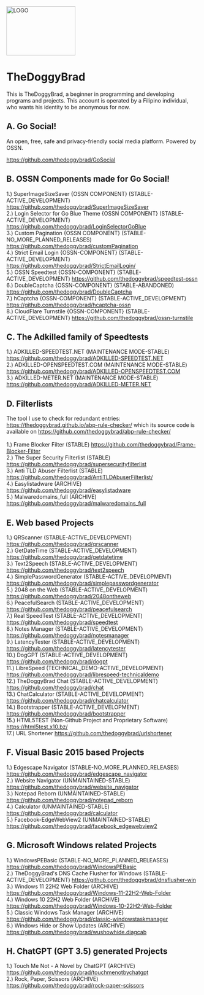 <img src="https://github.com/thedoggybrad/thedoggybrad/assets/94173621/286d5330-e26d-48ec-872d-ae53a95df869" alt="LOGO" width="180"  height="128">
                                                      
# TheDoggyBrad
This is TheDoggyBrad, a beginner in programming and developing programs and projects. This account is operated by a Filipino individual, who wants his identity to be anonymous for now.

## A. Go Social!
An open, free, safe and privacy-friendly social media platform. Powered by OSSN.
<br>

https://github.com/thedoggybrad/GoSocial

## B. OSSN Components made for Go Social!
1.) SuperImageSizeSaver {OSSN COMPONENT} (STABLE-ACTIVE_DEVELOPMENT) https://github.com/thedoggybrad/SuperImageSizeSaver
<br>
2.) Login Selector for Go Blue Theme {OSSN COMPONENT} (STABLE-ACTIVE_DEVELOPMENT) https://github.com/thedoggybrad/LoginSelectorGoBlue
<br>
3.) Custom Pagination {OSSN COMPONENT} (STABLE-NO_MORE_PLANNED_RELEASES)
https://github.com/thedoggybrad/customPagination
<br>
4.) Strict Email Login {OSSN-COMPONENT} (STABLE-ACTIVE_DEVELOPMENT) https://github.com/thedoggybrad/StrictEmailLogin/
<br>
5.) OSSN Speedtest {OSSN-COMPONENT} (STABLE-ACTIVE_DEVELOPMENT) https://github.com/thedoggybrad/speedtest-ossn
<br>
6.) DoubleCaptcha {OSSN-COMPONENT} (STABLE-ABANDONED) https://github.com/thedoggybrad/DoubleCaptcha
<br>
7.) hCaptcha {OSSN-COMPONENT} (STABLE-ACTIVE_DEVELOPMENT) https://github.com/thedoggybrad/hcaptcha-ossn
<br>
8.) CloudFlare Turnstile {OSSN-COMPONENT} (STABLE-ACTIVE_DEVELOPMENT) https://github.com/thedoggybrad/ossn-turnstile

## C. The Adkilled family of Speedtests
1.) ADKILLED-SPEEDTEST.NET (MAINTENANCE MODE-STABLE) https://github.com/thedoggybrad/ADKILLED-SPEEDTEST.NET
<br>
2.) ADKILLED-OPENSPEEDTEST.COM (MAINTENANCE MODE-STABLE) https://github.com/thedoggybrad/ADKILLED-OPENSPEEDTEST.COM
<br>
3.) ADKILLED-METER.NET (MAINTENANCE MODE-STABLE) https://github.com/thedoggybrad/ADKILLED-METER.NET

## D. Filterlists
The tool I use to check for redundant entries: https://thedoggybrad.github.io/abp-rule-checker/ which its source code is available on https://github.com/thedoggybrad/abp-rule-checker/
<br><br>
1.) Frame Blocker Filter (STABLE) https://github.com/thedoggybrad/Frame-Blocker-Filter 
<br>
2.) The Super Security Filterlist (STABLE) https://github.com/thedoggybrad/supersecurityfilterlist
<br>
3.) Anti TLD Abuser Filterlist (STABLE) https://github.com/thedoggybrad/AntiTLDAbuserFilterlist/
<br>
4.) Easylistadware (ARCHIVE) https://github.com/thedoggybrad/easylistadware
<br>
5.) Malwaredomains_full (ARCHIVE) https://github.com/thedoggybrad/malwaredomains_full


## E. Web based Projects
1.) QRScanner (STABLE-ACTIVE_DEVELOPMENT) https://github.com/thedoggybrad/qrscanner
<br>
2.) GetDateTime (STABLE-ACTIVE_DEVELOPMENT) https://github.com/thedoggybrad/getdatetime
<br>
3.) Text2Speech (STABLE-ACTIVE_DEVELOPMENT) https://github.com/thedoggybrad/text2speech
<br>
4.) SimplePasswordGenerator (STABLE-ACTIVE_DEVELOPMENT) https://github.com/thedoggybrad/simplepasswordgenerator
<br>
5.) 2048 on the Web (STABLE-ACTIVE_DEVELOPMENT) https://github.com/thedoggybrad/2048ontheweb
<br>
6.) PeacefulSearch (STABLE-ACTIVE_DEVELOPMENT) https://github.com/thedoggybrad/peacefulsearch
<br>
7.) Real SpeedTest (STABLE-ACTIVE_DEVELOPMENT) https://github.com/thedoggybrad/speedtest
<br>
8.) Notes Manager (STABLE-ACTIVE_DEVELOPMENT) https://github.com/thedoggybrad/notesmanager
<br>
9.) LatencyTester (STABLE-ACTIVE_DEVELOPMENT) https://github.com/thedoggybrad/latencytester
<br>
10.) DogGPT (STABLE-ACTIVE_DEVELOPMENT) https://github.com/thedoggybrad/dogpt
<br>
11.) LibreSpeed (TECHNICAL_DEMO-ACTIVE_DEVELOPMENT)
https://github.com/thedoggybrad/librespeed-technicaldemo
<br>
12.) TheDoggyBrad Chat (STABLE-ACTIVE_DEVELOPMENT)
https://github.com/thedoggybrad/chat<br>
13.) ChatCalculator (STABLE-ACTIVE_DEVELOPMENT) https://github.com/thedoggybrad/chatcalculator<br>
14.) Bootstrapper (STABLE-ACTIVE_DEVELOPMENT) https://github.com/thedoggybrad/bootstrapper<br>
15.) HTML5TEST (Non-Github Project and Proprietary Software) https://html5test.x10.bz/ <br>
17.) URL Shortener https://github.com/thedoggybrad/urlshortener

## F. Visual Basic 2015 based Projects
1.) Edgescape Navigator (STABLE-NO_MORE_PLANNED_RELEASES) https://github.com/thedoggybrad/edgescape_navigator
<br>
2.) Website Navigator (UNMAINTAINED-STABLE) https://github.com/thedoggybrad/website_navigator
<br>
3.) Notepad Reborn (UNMAINTAINED-STABLE) https://github.com/thedoggybrad/notepad_reborn
<br>
4.) Calculator (UNMAINTAINED-STABLE) https://github.com/thedoggybrad/calculator
<br>
5.) Facebook-EdgeWebView2 (UNMAINTAINED-STABLE) https://github.com/thedoggybrad/facebook_edgewebview2


## G. Microsoft Windows related Projects
1.) WindowsPEBasic (STABLE-NO_MORE_PLANNED_RELEASES) https://github.com/thedoggybrad/WindowsPEBasic
<br>
2.) TheDoggyBrad's DNS Cache Flusher for Windows (STABLE-ACTIVE_DEVELOPMENT) https://github.com/thedoggybrad/dnsflusher-win
<br>
3.) Windows 11 22H2 Web Folder (ARCHIVE) https://github.com/thedoggybrad/Windows-11-22H2-Web-Folder
<br>
4.) Windows 10 22H2 Web Folder (ARCHIVE) https://github.com/thedoggybrad/Windows-10-22H2-Web-Folder
<br>
5.) Classic Windows Task Manager (ARCHIVE) https://github.com/thedoggybrad/classic-windowstaskmanager
<br>
6.) Windows Hide or Show Updates (ARCHIVE) https://github.com/thedoggybrad/wushowhide.diagcab


## H. ChatGPT (GPT 3.5) generated Projects
1.) Touch Me Not - A Novel by ChatGPT (ARCHIVE) https://github.com/thedoggybrad/touchmenotbychatgpt
<br>
2.) Rock, Paper, Scissors (ARCHIVE) https://github.com/thedoggybrad/rock-paper-scissors


